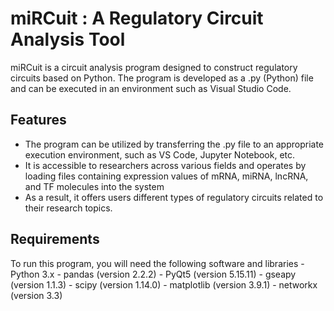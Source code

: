 # miRCuit : A Regulatory Circuit Analysis Tool 

miRCuit is a circuit analysis program designed to construct regulatory circuits based on Python. The program is developed as a .py (Python) file and can be executed in an environment such as Visual Studio Code.

## Features
- The program can be utilized by transferring the .py file to an appropriate execution environment, such as VS Code, Jupyter Notebook, etc.
- It is accessible to researchers across various fields and operates by loading files containing expression values of mRNA, miRNA, lncRNA, and TF molecules into the system
- As a result, it offers users different types of regulatory circuits related to their research topics.

## Requirements
To run this program, you will need the following software and libraries
    - Python 3.x
    - pandas (version 2.2.2)
    - PyQt5 (version 5.15.11)
    - gseapy (version 1.1.3)
    - scipy (version 1.14.0)
    - matplotlib (version 3.9.1)
    - networkx (version 3.3)
